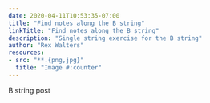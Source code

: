```yaml
---
date: 2020-04-11T10:53:35-07:00
title: "Find notes along the B string"
linkTitle: "Find notes along the B string"
description: "Single string exercise for the B string"
author: "Rex Walters"
resources:
- src: "**.{png,jpg}"
  title: "Image #:counter"
---
```


B string post
